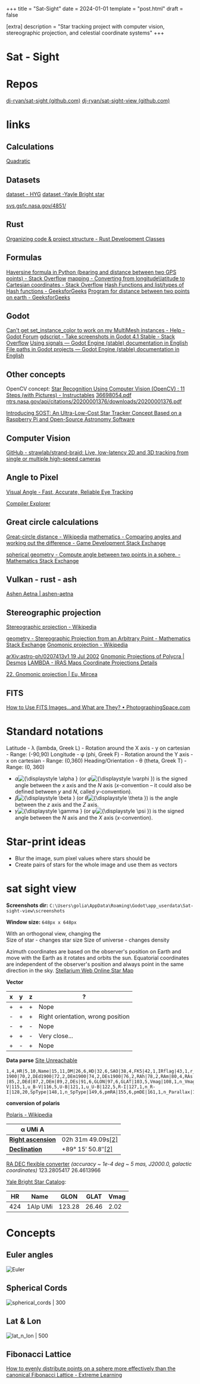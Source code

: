 +++
title = "Sat-Sight"
date = 2024-01-01
template = "post.html"
draft = false

[extra]
description = "Star tracking project with computer vision, stereographic projection, and celestial coordinate systems"
+++

# Sat - Sight
# Repos
[dj-ryan/sat-sight (github.com)](https://github.com/dj-ryan/sat-sight)
[dj-ryan/sat-sight-view (github.com)](https://github.com/dj-ryan/sat-sight-vie)

# links
## Calculations
[Quadratic](https://app.quadratichq.com/file/5b0314b4-d357-4f8d-8d7e-f8d49fb0e3ab)
## Datasets
[dataset - HYG](https://www.math.uwaterloo.ca/tsp/star/hyg_data.html)
[dataset  -Yayle Bright star](http://tdc-www.harvard.edu/catalogs/bsc5.html)

[svs.gsfc.nasa.gov/4851/](https://svs.gsfc.nasa.gov/4851/)

## Rust
[Organizing code & project structure - Rust Development Classes](https://rust-classes.com/chapter_4_3)

## Formulas
[Haversine formula in Python (bearing and distance between two GPS points) - Stack Overflow](https://stackoverflow.com/questions/4913349/haversine-formula-in-python-bearing-and-distance-between-two-gps-points)
[mapping - Converting from longitude\\latitude to Cartesian coordinates - Stack Overflow](https://stackoverflow.com/questions/1185408/converting-from-longitude-latitude-to-cartesian-coordinates)
[Hash Functions and list/types of Hash functions - GeeksforGeeks](https://www.geeksforgeeks.org/hash-functions-and-list-types-of-hash-functions/)
[Program for distance between two points on earth - GeeksforGeeks](https://www.geeksforgeeks.org/program-distance-two-points-earth/)

## Godot
[Can't get set\_instance\_color to work on my MultiMesh instances - Help - Godot Forum](https://forum.godotengine.org/t/cant-get-set-instance-color-to-work-on-my-multimesh-instances/49098/2)
[gdscript - Take screenshots in Godot 4.1 Stable - Stack Overflow](https://stackoverflow.com/questions/77586404/take-screenshots-in-godot-4-1-stable)
[Using signals — Godot Engine (stable) documentation in English](https://docs.godotengine.org/en/stable/getting_started/step_by_step/signals.html)
[File paths in Godot projects — Godot Engine (stable) documentation in English](https://docs.godotengine.org/en/stable/tutorials/io/data_paths.html#:~:text=By%20default%2C%20the%20user%3A%2F%2F,the%20app_userdata%2F%5Bproject_name%5D%20folder.)

## Other concepts
OpenCV concept: [Star Recognition Using Computer Vision (OpenCV) : 11 Steps (with Pictures) - Instructables](https://www.instructables.com/Star-Recognition-Using-Computer-Vision-OpenCV/)
[36698054.pdf](https://core.ac.uk/download/pdf/36698054.pdf)
[ntrs.nasa.gov/api/citations/20200001376/downloads/20200001376.pdf](https://ntrs.nasa.gov/api/citations/20200001376/downloads/20200001376.pdf)

[Introducing SOST: An Ultra-Low-Cost Star Tracker Concept Based on a Raspberry Pi and Open-Source Astronomy Software](https://ieeexplore.ieee.org/document/9179736)

## Computer Vision
[GitHub - strawlab/strand-braid: Live, low-latency 2D and 3D tracking from single or multiple high-speed cameras](https://github.com/strawlab/strand-braid)

## Angle to Pixel
[Visual Angle - Fast, Accurate, Reliable Eye Tracking](https://www.sr-research.com/eye-tracking-blog/background/visual-angle/)

[Compiler Explorer](https://godbolt.org/z/YEGbbfW97)

## Great circle calculations
[Great-circle distance - Wikipedia](https://en.wikipedia.org/wiki/Great-circle_distance)
[mathematics - Comparing angles and working out the difference - Game Development Stack Exchange](https://gamedev.stackexchange.com/questions/4467/comparing-angles-and-working-out-the-difference)

[spherical geometry - Compute angle between two points in a sphere. - Mathematics Stack Exchange](https://math.stackexchange.com/questions/1715008/compute-angle-between-two-points-in-a-sphere)

## Vulkan - rust - ash
[Ashen Aetna | ashen-aetna](https://hoj-senna.github.io/ashen-aetna/)

## Stereographic projection
[Stereographic projection - Wikipedia](https://en.wikipedia.org/wiki/Stereographic_projection#:~:text=The%20stereographic%20projection%20gives%20a,the%20spherical%20points%20they%20represent.)

[geometry - Stereographic Projection from an Arbitrary Point - Mathematics Stack Exchange](https://math.stackexchange.com/questions/1207799/stereographic-projection-from-an-arbitrary-point)
[Gnomonic projection - Wikipedia](https://en.wikipedia.org/wiki/Gnomonic_projection)

[arXiv:astro-ph/0207413v1 19 Jul 2002](https://arxiv.org/pdf/astro-ph/0207413)
[Gnomonic Projections of Polycra | Desmos](https://www.desmos.com/calculator/fqqb0ah0ie)
[LAMBDA - IRAS Maps Coordinate Projections Details](https://lambda.gsfc.nasa.gov/product/iras/coordproj.html)

[22. Gnomonic projection | Eu, Mircea](https://www.neacsu.net/docs/geodesy/snyder/5-azimuthal/sect_22/)




## FITS 

[How to Use FITS Images...and What are They? • PhotographingSpace.com](https://www.photographingspace.com/how-to-use-fits/)



# Standard notations

Latitude - λ (lambda, Greek L) - Rotation around the X axis - y on cartesian - Range: (-90,90)
Longitude - φ (phi, Greek F) - Rotation around the Y axis - x on cartesian - Range: (0,360)
Heading/Orientation - θ (theta, Greek T) - Range: (0, 360)

- 𝛼![{\displaystyle \alpha }](https://wikimedia.org/api/rest_v1/media/math/render/svg/b79333175c8b3f0840bfb4ec41b8072c83ea88d3) (or 𝜑![{\displaystyle \varphi }](https://wikimedia.org/api/rest_v1/media/math/render/svg/33ee699558d09cf9d653f6351f9fda0b2f4aaa3e)) is the signed angle between the _x_ axis and the _N_ axis (_x_-convention – it could also be defined between _y_ and _N_, called _y_-convention).
- 𝛽![{\displaystyle \beta }](https://wikimedia.org/api/rest_v1/media/math/render/svg/7ed48a5e36207156fb792fa79d29925d2f7901e8) (or 𝜃![{\displaystyle \theta }](https://wikimedia.org/api/rest_v1/media/math/render/svg/6e5ab2664b422d53eb0c7df3b87e1360d75ad9af)) is the angle between the _z_ axis and the _Z_ axis.
- 𝛾![{\displaystyle \gamma }](https://wikimedia.org/api/rest_v1/media/math/render/svg/a223c880b0ce3da8f64ee33c4f0010beee400b1a) (or 𝜓![{\displaystyle \psi }](https://wikimedia.org/api/rest_v1/media/math/render/svg/45e5789e5d9c8f7c79744f43ecaaf8ba42a8553a)) is the signed angle between the _N_ axis and the _X_ axis (_x_-convention).

# Star-print ideas


- Blur the image, sum pixel values where stars should be 
- Create pairs of stars for the whole image and use them as vectors

# sat sight view



**Screenshots dir:** `C:\Users\golia\AppData\Roaming\Godot\app_userdata\Sat-sight-view\screenshots`

**Window size:** `648px x 648px`

With an orthogonal view, changing the  
Size of star - changes star size
Size of universe - changes density

Azimuth coordinates are based on the observer's position on Earth and move with the Earth as it rotates and orbits the sun. Equatorial coordinates are independent of the observer's position and always point in the same direction in the sky. [Stellarium Web Online Star Map](https://stellarium-web.org/)

**Vector**

| x   | y   | z   | ?                                 |
| --- | --- | --- | --------------------------------- |
| +   | +   | +   | Nope                              |
| -   | +   | +   | Right orientation, wrong position |
| -   | +   | -   | Nope                              |
| +   | +   | -   | Very close...                     |
| +   | -   | +   | Nope                              |

**Data parse**
[Site Unreachable](https://www.convertcsv.com/fixed-width-to-csv.htm)
```
1,4,HR|5,10,Name|15,11,DM|26,6,HD|32,6,SAO|38,4,FK5|42,1,IRflag|43,1,r_IRflag|44,1,Multiple|45,5,ADS|50,2,ADScomp|52,9,VarID|61,2,RAh1900|63,2,RAm1900|65,4,RAs19000|69,1,DE-1900|70,2,DEd1900|72,2,DEm1900|74,2,DEs1900|76,2,RAh|78,2,RAm|80,4,RAs|84,1,DE-|85,2,DEd|87,2,DEm|89,2,DEs|91,6,GLON|97,6,GLAT|103,5,Vmag|108,1,n_Vmag|109,1,u_Vmag|110,5,B-V|115,1,u_B-V|116,5,U-B|121,1,u_U-B|122,5,R-I|127,1,n_R-I|128,20,SpType|148,1,n_SpType|149,6,pmRA|155,6,pmDE|161,1,n_Parallax|162,5,Parallax|167,4,RadVel|171,4,n_RadVel|175,2,l_RotVel|177,3,RotVel|180,1,u_RotVel|181,4,Dmag|185,6,Sep|191,4,MultID|195,2,MultCnt|197,1,NoteFlag
```

**conversion of polaris**

[Polaris - Wikipedia](https://en.wikipedia.org/wiki/Polaris)




| **α UMi A**                                                                            |                                                                                   |
| -------------------------------------------------------------------------------------- | --------------------------------------------------------------------------------- |
| **[Right ascension](https://en.wikipedia.org/wiki/Right_ascension "Right ascension")** | 02h 31m 49.09s[[2]](https://en.wikipedia.org/wiki/Polaris#cite_note-hipparcos2-2) |
| **[Declination](https://en.wikipedia.org/wiki/Declination "Declination")**             | +89° 15′ 50.8″[[2]](https://en.wikipedia.org/wiki/Polaris#cite_note-hipparcos2-2) |
[RA DEC flexible converter](https://www.astrouw.edu.pl/~jskowron/ra-dec/?q=02%3A31%3A49.09+89%C2%B015%2750.8%22)
 *(accuracy ~ 1e-4 deg ~ 5 mas, J2000.0, galactic coordinates)*
123.2805417    26.4613966

[Yale Bright Star Catalog](http://tdc-www.harvard.edu/catalogs/bsc5.html):

| HR  | Name     | GLON   | GLAT  | Vmag |
| --- | -------- | ------ | ----- | ---- |
| 424 | 1Alp UMi | 123.28 | 26.46 | 2.02 |


# Concepts

## Euler angles
![Euler](https://upload.wikimedia.org/wikipedia/commons/thumb/a/a1/Eulerangles.svg/300px-Eulerangles.svg.png)

## Spherical Cords
![spherical_cords | 300](https://upload.wikimedia.org/wikipedia/commons/thumb/f/f9/Kugelkoord-lokb-e.svg/240px-Kugelkoord-lokb-e.svg.png)
## Lat & Lon
![lat_n_lon | 500](https://cdn.britannica.com/04/64904-050-D2054D06/cutaway-drawing-latitude-place-longitude-sizes-angles.jpg)

## Fibonacci Lattice 

[How to evenly distribute points on a sphere more effectively than the canonical Fibonacci Lattice - Extreme Learning](https://extremelearning.com.au/how-to-evenly-distribute-points-on-a-sphere-more-effectively-than-the-canonical-fibonacci-lattice/)